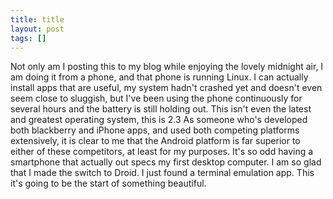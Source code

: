 ```yaml
---
title: title
layout: post
tags: []
---
```




 Not only am I posting this to my blog while enjoying the lovely midnight air, I am doing it from a phone, and that phone is running Linux. I can actually install apps that are useful, my system hadn't crashed yet and doesn't even seem close to sluggish, but I've been using the phone continuously for several hours and the battery is still holding out. This isn't even the latest and greatest operating system, this is 2.3 As someone who's developed both blackberry and iPhone apps, and used both competing platforms extensively, it is clear to me that the Android platform is far superior to either of these competitors, at least for my purposes. It's so odd having a smartphone that actually out specs my first desktop computer. I am so glad that I made the switch to Droid. I just found a terminal emulation app. This it's going to be the start of something beautiful.
